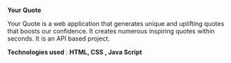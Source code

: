 ****Your Quote****

Your Quote is a web application that generates unique and uplifting quotes that boosts our confidence. It creates numerous inspiring quotes within seconds. It is an API based project.

**Technologies used** : **HTML, CSS , Java Script**
